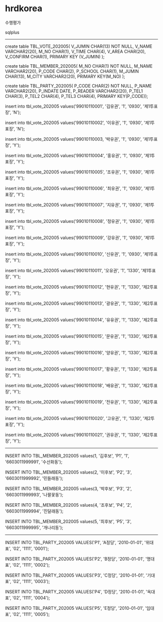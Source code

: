 # hrdkorea
수행평가

sqlplus

-------

create table TBL_VOTE_202005(
 V_JUMIN CHAR(13) NOT NULL,
 V_NAME VARCHAR2(20),
 M_NO CHAR(1),
 V_TIME CHAR(4),
 V_AREA CHAR(20),
 V_CONFIRM CHAR(1),
 PRIMARY KEY (V_JUMIN)
);


create table TBL_MEMBER_202005(
M_NO CHAR(1) NOT NULL,
M_NAME VARCHAR2(20),
P_CODE CHAR(2),
P_SCHOOL CHAR(1),
M_JUMIN CHAR(13),
M_CITY VARCHAR2(20),
PRIMARY KEY(M_NO)
);

create table TBL_PARTY_202005(
P_CODE CHAR(2) NOT NULL,
P_NAME VARCHAR2(20),
P_INDATE DATE,
P_READER VARCHAR2(20),
P_TEL1 CHAR(3),
P_TEL2 CHAR(4),
P_TEL3 CHAR(4),
PRIMARY KEY(P_CODE));

insert into tbl_vote_202005 values('99010110001', '김유권', '1', '0930', '제1투표장', 'N'); 

insert into tbl_vote_202005 values('99010110002', '이유권', '1', '0930', '제1투표장', 'N');

insert into tbl_vote_202005 values('99010110003, '박유권', '1', '0930', '제1투표장', 'Y');

insert into tbl_vote_202005 values('99010110004', '홍유권', '1', '0930', '제1투표장', 'Y');

insert into tbl_vote_202005 values('99010110005', '조유권', '1', '0930', '제1투표장', 'Y');

insert into tbl_vote_202005 values('99010110006', '최유권', '1', '0930', '제1투표장', 'Y');

insert into tbl_vote_202005 values('99010110007', '지유권', '1', '0930', '제1투표장', 'Y');

insert into tbl_vote_202005 values('99010110008', '정유권', '1', '0930', '제1투표장', 'Y');

insert into tbl_vote_202005 values('99010110009', '강유권', '1', '0930', '제1투표장', 'Y');

insert into tbl_vote_202005 values('99010110010', '신유권', '1', '0930', '제1투표장', 'Y');

insert into tbl_vote_202005 values('99010110011', '오유권', '1', '1330', '제1투표장', 'Y');

insert into tbl_vote_202005 values('99010110012', '현유권', '1', '1330', '제2투표장', 'Y');

insert into tbl_vote_202005 values('99010110013', '광유권', '1', '1330', '제2투표장', 'Y');

insert into tbl_vote_202005 values('99010110014', '유유권', '1', '1330', '제2투표장', 'Y');

insert into tbl_vote_202005 values('99010110015', '문유권', '1', '1330', '제2투표장', 'Y');

insert into tbl_vote_202005 values('99010110016', '양유권', '1', '1330', '제2투표장', 'Y');

insert into tbl_vote_202005 values('99010110017', '황유권', '1', '1330', '제2투표장', 'Y');

insert into tbl_vote_202005 values('99010110018', '배유권', '1', '1330', '제2투표장', 'Y');

insert into tbl_vote_202005 values('99010110019', '전유권', '1', '1330', '제2투표장', 'Y');

insert into tbl_vote_202005 values('99010110020', '고유권', '1', '1330', '제2투표장', 'Y');

insert into tbl_vote_202005 values('99010110021', '권유권', '1', '1330', '제2투표장', 'Y');

-----

INSERT INTO TBL_MEMBER_202005 values(1, '김후보', 'P1', '1', '6603011999991', '수선화동');

INSERT INTO TBL_MEMBER_202005 values(2, '이후보', 'P2', '3', '6603011999992', '민들래동');

INSERT INTO TBL_MEMBER_202005 values(3, '박후보', 'P3', '2', '6603011999993', '나팔꽃동');

INSERT INTO TBL_MEMBER_202005 values(4, '조후보', 'P4', '2', '6603011999994', '진달래동');

INSERT INTO TBL_MEMBER_202005 values(5, '최후보', 'P5', '3', '6603011999995', '개나리동');

-----

INSERT INTO TBL_PARTY_202005 VALUES('P1', 'A정당', '2010-01-01', '위대표', '02', '1111', '0001');

INSERT INTO TBL_PARTY_202005 VALUES('P2', 'B정당', '2010-01-01', '명대표', '02', '1111', '0002');

INSERT INTO TBL_PARTY_202005 VALUES('P3', 'C정당', '2010-01-01', '기대표', '02', '1111', '0003');

INSERT INTO TBL_PARTY_202005 VALUES('P4', 'D정당', '2010-01-01', '옥대표', '02', '1111', '0004');

INSERT INTO TBL_PARTY_202005 VALUES('P5', 'E정당', '2010-01-01', '임대표', '02', '1111', '0005');
